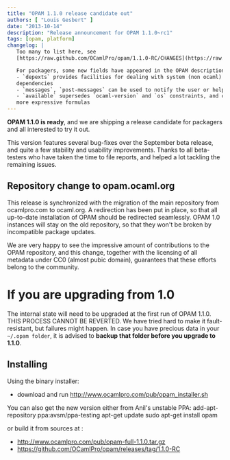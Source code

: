 ```yaml
---
title: "OPAM 1.1.0 release candidate out"
authors: [ "Louis Gesbert" ]
date: "2013-10-14"
description: "Release announcement for OPAM 1.1.0~rc1"
tags: [opam, platform]
changelog: |
   Too many to list here, see
   [https://raw.github.com/OCamlPro/opam/1.1.0-RC/CHANGES](https://raw.github.com/OCamlPro/opam/1.1.0-RC/CHANGES)

   For packagers, some new fields have appeared in the OPAM description format:
   - `depexts` provides facilities for dealing with system (non ocaml) 
   dependencies
   - `messages`, `post-messages` can be used to notify the user or help her troubleshoot at package installation.
   - `available` supersedes `ocaml-version` and `os` constraints, and can contain
   more expressive formulas
---
```


**OPAM 1.1.0 is ready**, and we are shipping a release candidate for
packagers and all interested to try it out.

This version features several bug-fixes over the September beta release, and
quite a few stability and usability improvements. Thanks to all beta-testers 
who have taken the time to file reports, and helped a lot tackling the 
remaining issues.

## Repository change to opam.ocaml.org

This release is synchronized with the migration of the main repository from 
ocamlpro.com to ocaml.org. A redirection has been put in place, so that all 
up-to-date installation of OPAM should be redirected seamlessly.
OPAM 1.0 instances will stay on the old repository, so that they won't be 
broken by incompatible package updates.

We are very happy to see the impressive amount of contributions to the OPAM 
repository, and this change, together with the licensing of all metadata under 
CC0 (almost pubic domain), guarantees that these efforts belong to the 
community.

# If you are upgrading from 1.0

The internal state will need to be upgraded at the first run of OPAM 1.1.0.
THIS PROCESS CANNOT BE REVERTED. We have tried hard to make it fault-
resistant, but failures might happen. In case you have precious data in your 
`~/.opam folder`, it is advised to **backup that folder before you upgrade to 1.1.0**.

## Installing

Using the binary installer:
- download and run http://www.ocamlpro.com/pub/opam_installer.sh

You can also get the new version either from Anil's unstable PPA:
   add-apt-repository ppa:avsm/ppa-testing
   apt-get update
   sudo apt-get install opam

or build it from sources at :
- http://www.ocamlpro.com/pub/opam-full-1.1.0.tar.gz
- https://github.com/OCamlPro/opam/releases/tag/1.1.0-RC
